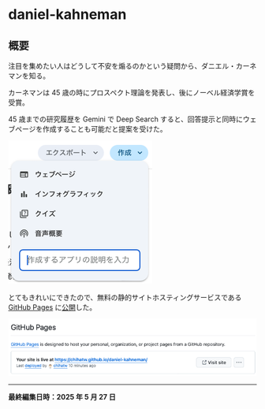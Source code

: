 # daniel-kahneman

## 概要

注目を集めたい人はどうして不安を煽るのかという疑問から、ダニエル・カーネマンを知る。

カーネマンは 45 歳の時にプロスペクト理論を発表し、後にノーベル経済学賞を受賞。

45 歳までの研究履歴を Gemini で Deep Search すると、回答提示と同時にウェブページを作成することも可能だと提案を受けた。

![](/images/screenshot%202025-05-27%208.48.38.png)

とてもきれいにできたので、無料の静的サイトホスティングサービスである [GitHub Pages](https://github.com/chihatw/daniel-kahneman/settings/pages) に[公開](https://chihatw.github.io/daniel-kahneman/)した。

![](/images/screenshot%202025-05-27%208.53.44.png)

---

**最終編集日時：2025 年 5 月 27 日**
